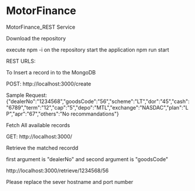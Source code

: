 # MotorFinance
MotorFinance_REST Service

Download the repository 

execute npm -i on the repository
start the application npm run start

REST URLS:

To Insert a record in to the MongoDB

POST: http://localhost:3000/create

Sample Request: {"dealerNo":"1234568","goodsCode":"56","scheme":"LT","dor":"45","cash":"6789","term":"12","cap":"5","depo":"MTL","exchange":"NASDAC","plan":"LP","apr":"67","others":"No recommandations"}
	

Fetch All available records

GET: http://localhost:3000/

Retrieve the matched recordd

first argument is "dealerNo" and second argument is "goodsCode"

http://localhost:3000/retrieve/1234568/56

Please replace the sever hostname and port number
